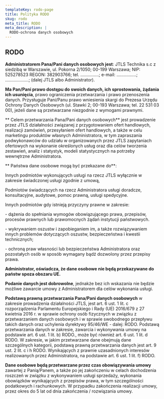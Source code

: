 ```yaml
---
templateKey: rodo-page
title: Polityka RODO
skug: rodo
meta_title: RODO
meta_description: |
  RODO-ochrona danych osobowych
---
```


## RODO

**Administratorem Pana/Pani danych osobowych jest**: JTLS Technika s.c z siedzibą w Warszawie, ul. Pokorna 2/1050; 00-199 Warszawa; NIP: 525278523 REGON: 382903766; tel. ...............; e-mail: ................; ...................; (dalej JTLS albo Administrator).

**Ma Pan/Pani prawo dostępu do swoich danych, ich sprostowania, żądania ich usunięcia**, prawo ograniczenia przetwarzania i prawo przenoszenia danych. Przysługuje Pani/Panu prawo wniesienia skargi do Prezesa Urzędu Ochrony Danych Osobowych (ul. Stawki 2; 00-193 Warszawa; tel. 22 531 03 00), jeżeli dane są przetwarzane niezgodnie z wymogami prawnymi.

**
Celem przetwarzania Pana/Pani danych osobowych** jest prowadzenie przez JTLS działalności związanej z przygotowaniem ofert handlowych, realizacji zamówień, przesyłaniem ofert handlowych, a także w celu marketingu produktów własnych Administratora, w tym zapraszania podwykonawców do udziału w organizowanych przez JTLS zapytaniach ofertowych na wykonanie określonych usług oraz dla celów tworzenia zestawień, analiz i statystyk, modeli statystycznych na potrzeby wewnętrzne Administratora.

**
Państwa dane osobowe mogą być przekazane do**:

Innych podmiotów wykonujących usługi na rzecz JTLS wyłącznie w zakresie świadczonej usługi zgodnie z umową,

Podmiotów świadczących na rzecz Administratora usługi doradcze, konsultacyjne, audytowe, pomoc prawną, usługi spedycyjne.

Innych podmiotów gdy istnieją przyczyny prawne w zakresie:

\- dążenia do spełniania wymogów obowiązującego prawa, przepisów, procesów prawnych lub prawomocnych żądań instytucji państwowych.

\- wykrywaniem oszustw i zapobieganiem im, a także rozwiązywaniem innych problemów dotyczących oszustw, bezpieczeństwa i kwestii technicznych;

\- ochroną praw własności lub bezpieczeństwa Administratora oraz pozostałych osób w sposób wymagany bądź dozwolony przez przepisy prawa.

**Administrator, oświadcza, że dane osobowe nie będą przekazywane do państw spoza obszaru UE.**

**Podanie danych jest dobrowolne**, jednakże bez ich wskazania nie będzie możliwe zawarcie umowy z Administratorem dla celów wykonania usługi.

**Podstawą prawną** **przetwarzania Pana/Pani danych osobowych** w zakresie prowadzenia działalności JTLS, jest art. 6 ust. 1 lit. c rozporządzenia Parlamentu Europejskiego i Rady (UE) 2016/679 z 27 kwietnia 2016 r. w sprawie ochrony osób fizycznych w związku z przetwarzaniem danych osobowych i w sprawie swobodnego przepływu takich danych oraz uchylenia dyrektywy 95/46/WE - dalej: RODO. Podstawą przetwarzania danych w zakresie, zawarcia i wykonywania umowy na podstawie art. 6 ust. 1 lit. b) RODO., może być również art. 6 ust. 1 lit. d RODO. W zakresie, w jakim przetwarzane dane obejmują dane szczególnych kategorii, podstawą prawną przetwarzania danych jest art. 9 ust. 2 lit. c i h RODO. Wynikających z prawnie uzasadnionych interesów realizowanych przez Administratora, na podstawie art. 6 ust. 1 lit. f) RODO.

**Dane osobowe będą przetwarzane przez czas obowiązywania umowy** zawartej z Panią/Panem, a także po jej zakończeniu w celach dochodzenia roszczeń w związku z wykonywaniem usługi sprzedaży, wykonania obowiązków wynikających z przepisów prawa, w tym szczególności podatkowych i rachunkowych. W przypadku zakończenia realizacji umowy, przez okres do 5 lat od dnia zakończenia / rozwiązania umowy.
